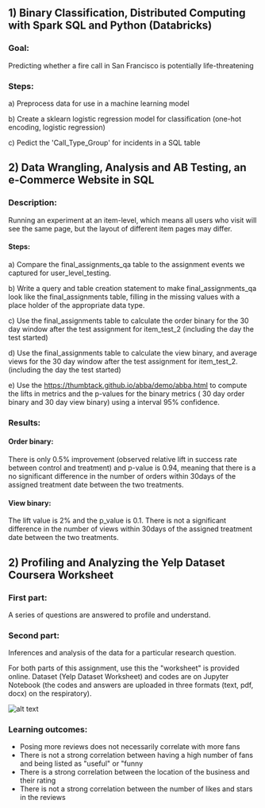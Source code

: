 ## 1) Binary Classification, Distributed Computing with Spark SQL and Python (Databricks)

### Goal:

Predicting whether a fire call in San Francisco is potentially life-threatening

### Steps:
a) Preprocess data for use in a machine learning model

b) Create a sklearn logistic regression model for classification (one-hot encoding, logistic regression)

c) Pedict the 'Call_Type_Group' for incidents in a SQL table


## 2) Data Wrangling, Analysis and AB Testing, an e-Commerce Website in SQL
### Description:

Running an experiment at an item-level, which means all users who visit will see the same page, but the layout of different item pages may differ. 

#### Steps:
a) Compare the final_assignments_qa table to the assignment events we captured for user_level_testing. 

b) Write a query and table creation statement to make final_assignments_qa look like the final_assignments table, filling in the missing values with a place holder of the appropriate data type.

c) Use the final_assignments table to calculate the order binary for the 30 day window after the test assignment for item_test_2 (including the day the test started)

d) Use the final_assignments table to calculate the view binary, and average views for the 30 day window after the test assignment for item_test_2. (including the day the test started)

e) Use the https://thumbtack.github.io/abba/demo/abba.html to compute the lifts in metrics and the p-values for the binary metrics ( 30 day order binary and 30 day view binary) using a interval 95% confidence.

### Results:
#### Order binary:
There is only 0.5% improvement (observed relative lift in success rate between control and treatment) and p-value is 0.94, meaning that there is a no significant difference in the number of orders within 30days of the assigned treatment date between the two treatments.

#### View binary:
The lift value is 2% and the p_value is 0.1. There is not a significant difference in the number of views within 30days of the assigned treatment date between the two treatments.



## 2) Profiling and Analyzing the Yelp Dataset Coursera Worksheet
### First part:
A series of questions are answered to profile and understand. 
### Second part: 
Inferences and analysis of the data for a particular research question.

For both parts of this assignment, use this the "worksheet" is provided online. Dataset (Yelp Dataset Worksheet) and codes are on Jupyter Notebook (the codes and answers are uploaded in three formats (text, pdf, docx) on the respiratory). 


![alt text](https://github.com/MerEsf/SQLforDataScienceProject/blob/master/Yelp.png)

### Learning outcomes:
- Posing more reviews does not necessarily correlate with more fans
- There is not a strong correlation between having a high number of fans and being listed as "useful" or "funny
- There is a strong correlation between the location of the business and their rating
- There is not a strong correlation between the number of likes and stars in the reviews
